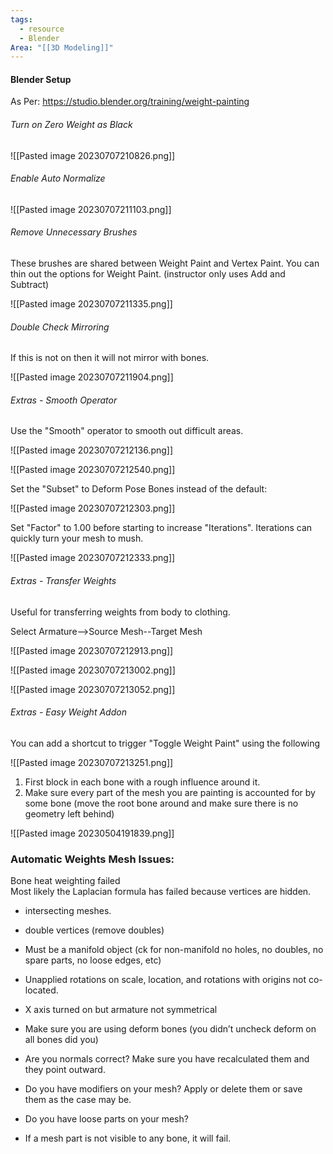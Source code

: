 ```yaml
---
tags:
  - resource
  - Blender
Area: "[[3D Modeling]]"
---
```


#### Blender Setup

As Per: https://studio.blender.org/training/weight-painting

###### Turn on Zero Weight as Black

![[Pasted image 20230707210826.png]]


###### Enable Auto Normalize

![[Pasted image 20230707211103.png]]


######  Remove Unnecessary Brushes

These brushes are shared between Weight Paint and Vertex Paint.  You can thin out the options for Weight Paint.   (instructor only uses Add and Subtract)


![[Pasted image 20230707211335.png]]



######  Double Check Mirroring

If this is not on then it will not mirror with bones.  

![[Pasted image 20230707211904.png]]


######  Extras - Smooth Operator

Use the "Smooth" operator to smooth out difficult areas.  

![[Pasted image 20230707212136.png]]

![[Pasted image 20230707212540.png]]


Set the "Subset" to Deform Pose Bones instead of the default:


![[Pasted image 20230707212303.png]]


Set "Factor" to 1.00 before starting to increase "Iterations".  Iterations can quickly turn your mesh to mush.

![[Pasted image 20230707212333.png]]


######  Extras - Transfer Weights

Useful for transferring weights from body to clothing.

Select Armature-->Source Mesh--Target Mesh

![[Pasted image 20230707212913.png]]


![[Pasted image 20230707213002.png]]


![[Pasted image 20230707213052.png]]




######  Extras - Easy Weight Addon

You can add a shortcut to trigger "Toggle Weight Paint" using the following


![[Pasted image 20230707213251.png]]




1. First block in each bone with a rough influence around it. 
2. Make sure every part of the mesh you are painting is accounted for by some bone (move the root bone around and make sure there is no geometry left behind)

![[Pasted image 20230504191839.png]]


### Automatic Weights Mesh Issues:
Bone heat weighting failed  
Most likely the Laplacian formula has failed because vertices are hidden.

-   intersecting meshes.
    
-   double vertices (remove doubles)
    
-   Must be a manifold object (ck for non-manifold no holes, no doubles, no spare parts, no loose edges, etc)
    
-   Unapplied rotations on scale, location, and rotations with origins not co-located.
    
-   X axis turned on but armature not symmetrical
    
-   Make sure you are using deform bones (you didn’t uncheck deform on all bones did you)
    
-   Are you normals correct? Make sure you have recalculated them and they point outward.
    
-   Do you have modifiers on your mesh? Apply or delete them or save them as the case may be.
    
-   Do you have loose parts on your mesh?
    
-   If a mesh part is not visible to any bone, it will fail.